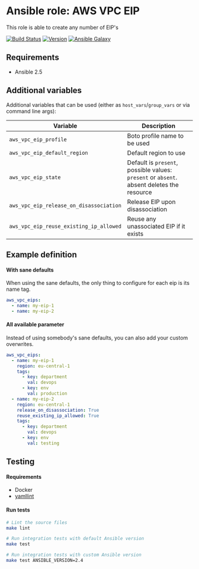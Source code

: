 # Ansible role: AWS VPC EIP

This role is able to create any number of EIP's

[![Build Status](https://travis-ci.org/Flaconi/ansible-role-aws-vpc-eip.svg?branch=master)](https://travis-ci.org/Flaconi/ansible-role-aws-vpc-eip)
[![Version](https://img.shields.io/github/tag/Flaconi/ansible-role-aws-vpc-eip.svg)](https://github.com/Flaconi/ansible-role-aws-vpc-eip/tags)
[![Ansible Galaxy](https://img.shields.io/ansible/role/d/26253.svg)](https://galaxy.ansible.com/Flaconi/aws-vpc-eip/)

## Requirements

* Ansible 2.5


## Additional variables

Additional variables that can be used (either as `host_vars`/`group_vars` or via command line args):

| Variable                                | Description                             |
|-----------------------------------------|-----------------------------------------|
| `aws_vpc_eip_profile`                   | Boto profile name to be used            |
| `aws_vpc_eip_default_region`            | Default region to use                   |
| `aws_vpc_eip_state`            | Default is `present`, possible values: `present` or `absent`. absent deletes the resource        |
| `aws_vpc_eip_release_on_disassociation` | Release EIP upon disassociation         |
| `aws_vpc_eip_reuse_existing_ip_allowed` | Reuse any unassociated EIP if it exists |


## Example definition

#### With sane defaults
When using the sane defaults, the only thing to configure for each eip is its name tag.

```yml
aws_vpc_eips:
  - name: my-eip-1
  - name: my-eip-2
```

#### All available parameter
Instead of using somebody's sane defaults, you can also add your custom overwrites.

```yml
aws_vpc_eips:
  - name: my-eip-1
    region: eu-central-1
    tags:
      - key: department
        val: devops
      - key: env
        val: production
  - name: my-eip-2
    region: eu-central-1
    release_on_disassociation: True
    reuse_existing_ip_allowed: True
    tags:
      - key: department
        val: devops
      - key: env
        val: testing
```


## Testing

#### Requirements

* Docker
* [yamllint](https://github.com/adrienverge/yamllint)

#### Run tests

```bash
# Lint the source files
make lint

# Run integration tests with default Ansible version
make test

# Run integration tests with custom Ansible version
make test ANSIBLE_VERSION=2.4
```
